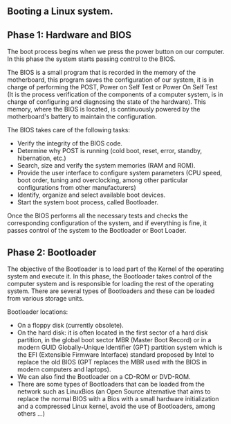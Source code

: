 ## Booting a Linux system.

## Phase 1: Hardware and BIOS

The boot process begins when we press the power button on our computer. In this phase the system starts passing control to the BIOS.

The BIOS is a small program that is recorded in the memory of the motherboard, this program saves the configuration of our system, it is in charge of performing the POST, Power on Self Test or Power On Self Test (It is the process verification of the components of a computer system, is in charge of configuring and diagnosing the state of the hardware). This memory, where the BIOS is located, is continuously powered by the motherboard's battery to maintain the configuration.

The BIOS takes care of the following tasks:

  - Verify the integrity of the BIOS code.
  - Determine why POST is running (cold boot, reset, error, standby, hibernation, etc.)
  - Search, size and verify the system memories (RAM and ROM).
  - Provide the user interface to configure system parameters (CPU speed, boot order, tuning and overclocking, among other particular configurations from other manufacturers)
  - Identify, organize and select available boot devices.
  - Start the system boot process, called Bootloader.

Once the BIOS performs all the necessary tests and checks the corresponding configuration of the system, and if everything is fine, it passes control of the system to the Bootloader or Boot Loader.

## Phase 2: Bootloader

The objective of the Bootloader is to load part of the Kernel of the operating system and execute it. In this phase, the Bootloader takes control of the computer system and is responsible for loading the rest of the operating system. There are several types of Bootloaders and these can be loaded from various storage units.

Bootloader locations:

  - On a floppy disk (currently obsolete).
  - On the hard disk: it is often located in the first sector of a hard disk partition, in the global boot sector MBR (Master Boot Record) or in a modern GUID Globally-Unique Identifier (GPT) partition system which is the EFI (Extensible Firmware Interface) standard proposed by Intel to replace the old BIOS (GPT replaces the MBR used with the BIOS in modern computers and laptops).
  - We can also find the Bootloader on a CD-ROM or DVD-ROM.
  - There are some types of Bootloaders that can be loaded from the network such as LinuxBios (an Open Source alternative that aims to replace the normal BIOS with a Bios with a small hardware initialization and a compressed Linux kernel, avoid the use of Bootloaders, among others ...)